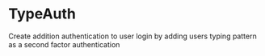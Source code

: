 # TypeAuth
Create addition authentication to user login by adding users typing pattern as a second factor authentication
